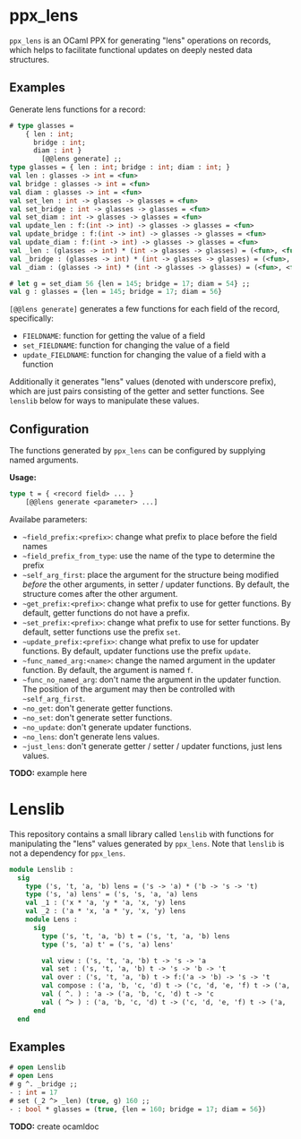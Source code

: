 # ppx_lens

`ppx_lens` is an OCaml PPX for generating "lens" operations on records, which
helps to facilitate functional updates on deeply nested data structures.

## Examples

Generate lens functions for a record:

```ocaml
# type glasses =
    { len : int;
      bridge : int;
      diam : int }
        [@@lens generate] ;;
type glasses = { len : int; bridge : int; diam : int; }
val len : glasses -> int = <fun>
val bridge : glasses -> int = <fun>
val diam : glasses -> int = <fun>
val set_len : int -> glasses -> glasses = <fun>
val set_bridge : int -> glasses -> glasses = <fun>
val set_diam : int -> glasses -> glasses = <fun>
val update_len : f:(int -> int) -> glasses -> glasses = <fun>
val update_bridge : f:(int -> int) -> glasses -> glasses = <fun>
val update_diam : f:(int -> int) -> glasses -> glasses = <fun>
val _len : (glasses -> int) * (int -> glasses -> glasses) = (<fun>, <fun>)
val _bridge : (glasses -> int) * (int -> glasses -> glasses) = (<fun>, <fun>)
val _diam : (glasses -> int) * (int -> glasses -> glasses) = (<fun>, <fun>)

# let g = set_diam 56 {len = 145; bridge = 17; diam = 54} ;;
val g : glasses = {len = 145; bridge = 17; diam = 56}
```

`[@@lens generate]` generates a few functions for each field of the record, specifically:

  - `FIELDNAME`: function for getting the value of a field
  - `set_FIELDNAME`: function for changing the value of a field
  - `update_FIELDNAME`: function for changing the value of a field with a function

Additionally it generates "lens" values (denoted with underscore prefix), which are just
pairs consisting of the getter and setter functions. See `lenslib` below for ways to
manipulate these values.

## Configuration

The functions generated by `ppx_lens` can be configured by supplying named arguments.

**Usage:**

```ocaml
type t = { <record field> ... }
    [@@lens generate <parameter> ...]
```

Availabe parameters:

  - `~field_prefix:<prefix>`: change what prefix to place before the field names
  - `~field_prefix_from_type`: use the name of the type to determine the prefix
  - `~self_arg_first`: place the argument for the structure being modified
    _before_ the other arguments, in setter / updater functions. By default, the
    structure comes after the other argument.
  - `~get_prefix:<prefix>`: change what prefix to use for getter functions. By
    default, getter functions do not have a prefix.
  - `~set_prefix:<prefix>`: change what prefix to use for setter functions. By
    default, setter functions use the prefix `set`.
  - `~update_prefix:<prefix>`: change what prefix to use for updater functions. By
    default, updater functions use the prefix `update`.
  - `~func_named_arg:<name>`: change the named argument in the updater function. By
    default, the argument is named `f`.
  - `~func_no_named_arg`: don't name the argument in the updater function. The position
    of the argument may then be controlled with `~self_arg_first`.
  - `~no_get`: don't generate getter functions.
  - `~no_set`: don't generate setter functions.
  - `~no_update`: don't generate updater functions.
  - `~no_lens`: don't generate lens values.
  - `~just_lens`: don't generate getter / setter / updater functions, just lens values.

**TODO:** example here

# Lenslib

This repository contains a small library called `lenslib` with functions for manipulating
the "lens" values generated by `ppx_lens`. Note that `lenslib` is not a dependency for
`ppx_lens`.

```ocaml
module Lenslib :
  sig
    type ('s, 't, 'a, 'b) lens = ('s -> 'a) * ('b -> 's -> 't)
    type ('s, 'a) lens' = ('s, 's, 'a, 'a) lens
    val _1 : ('x * 'a, 'y * 'a, 'x, 'y) lens
    val _2 : ('a * 'x, 'a * 'y, 'x, 'y) lens
    module Lens :
      sig
        type ('s, 't, 'a, 'b) t = ('s, 't, 'a, 'b) lens
        type ('s, 'a) t' = ('s, 'a) lens'

        val view : ('s, 't, 'a, 'b) t -> 's -> 'a
        val set : ('s, 't, 'a, 'b) t -> 's -> 'b -> 't
        val over : ('s, 't, 'a, 'b) t -> f:('a -> 'b) -> 's -> 't
        val compose : ('a, 'b, 'c, 'd) t -> ('c, 'd, 'e, 'f) t -> ('a, 'b, 'e, 'f) t
        val ( ^. ) : 'a -> ('a, 'b, 'c, 'd) t -> 'c
        val ( ^> ) : ('a, 'b, 'c, 'd) t -> ('c, 'd, 'e, 'f) t -> ('a, 'b, 'e, 'f) t
      end
  end
```

## Examples

```ocaml
# open Lenslib
# open Lens
# g ^. _bridge ;;
- : int = 17
# set (_2 ^> _len) (true, g) 160 ;;
- : bool * glasses = (true, {len = 160; bridge = 17; diam = 56})
```

**TODO:** create ocamldoc
